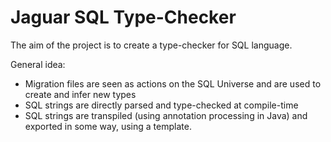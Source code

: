 # Jaguar SQL Type-Checker

The aim of the project is to create a type-checker
for SQL language.

General idea:
- Migration files are seen as actions on the SQL Universe and are used to create and infer new types
- SQL strings are directly parsed and type-checked at compile-time
- SQL strings are transpiled (using annotation processing in Java) and exported in some way, using a template.

